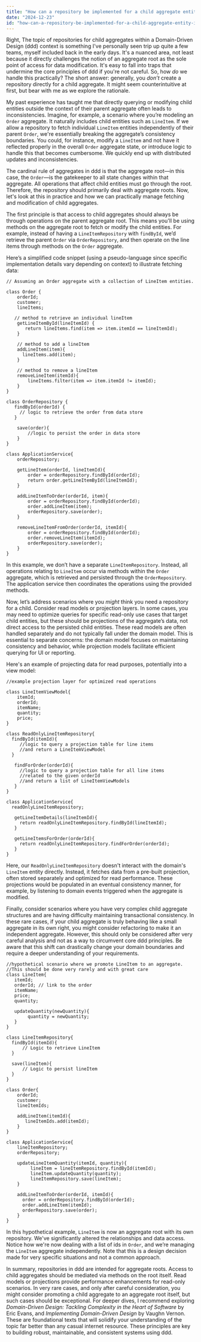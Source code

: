 ```yaml
---
title: "How can a repository be implemented for a child aggregate entity in Domain-Driven Design?"
date: "2024-12-23"
id: "how-can-a-repository-be-implemented-for-a-child-aggregate-entity-in-domain-driven-design"
---
```


Right,  The topic of repositories for child aggregates within a Domain-Driven Design (ddd) context is something I've personally seen trip up quite a few teams, myself included back in the early days. It's a nuanced area, not least because it directly challenges the notion of an aggregate root as the sole point of access for data modification. It's easy to fall into traps that undermine the core principles of ddd if you're not careful. So, how *do* we handle this practically? The short answer: generally, you *don’t* create a repository directly for a child aggregate. It might seem counterintuitive at first, but bear with me as we explore the rationale.

My past experience has taught me that directly querying or modifying child entities outside the context of their parent aggregate often leads to inconsistencies. Imagine, for example, a scenario where you’re modeling an `Order` aggregate. It naturally includes child entities such as `LineItem`. If we allow a repository to fetch individual `LineItem` entities independently of their parent `Order`, we're essentially breaking the aggregate’s consistency boundaries. You could, for instance, modify a `LineItem` and not have it reflected properly in the overall `Order` aggregate state, or introduce logic to handle this that becomes cumbersome. We quickly end up with distributed updates and inconsistencies.

The cardinal rule of aggregates in ddd is that the aggregate root—in this case, the `Order`—is the gatekeeper to all state changes within that aggregate. All operations that affect child entities must go through the root. Therefore, the repository should primarily deal with aggregate roots. Now, let's look at this in practice and how we can practically manage fetching and modification of child aggregates.

The first principle is that access to child aggregates should always be through operations on the parent aggregate root. This means you'll be using methods on the aggregate root to fetch or modify the child entities. For example, instead of having a `LineItemRepository` with `findById`, we’d retrieve the parent `Order` via `OrderRepository`, and then operate on the line items through methods on the `Order` aggregate.

Here’s a simplified code snippet (using a pseudo-language since specific implementation details vary depending on context) to illustrate fetching data:

```pseudocode
// Assuming an Order aggregate with a collection of LineItem entities.

class Order {
    orderId;
    customer;
    lineItems;

   // method to retrieve an individual lineItem
    getLineItemById(lineItemId) {
       return lineItems.find(item => item.itemId == lineItemId);
    }

    // method to add a lineItem
    addLineItem(item){
      lineItems.add(item);
    }

    // method to remove a lineItem
    removeLineItem(itemId){
        lineItems.filter(item => item.itemId != itemId);
    }
}

class OrderRepository {
   findById(orderId) {
     // logic to retrieve the order from data store
   }

    save(order){
        //logic to persist the order in data store
    }
}

class ApplicationService{
    orderRepository;

    getLineItem(orderId, lineItemId){
        order = orderRepository.findById(orderId);
        return order.getLineItemById(lineItemId);
    }

    addLineItemToOrder(orderId, item){
        order = orderRepository.findById(orderId);
        order.addLineItem(item);
        orderRepository.save(order);
    }

    removeLineItemFromOrder(orderId, itemId){
        order = orderRepository.findById(orderId);
        order.removeLineItem(itemId);
        orderRepository.save(order);
    }
}

```

In this example, we don’t have a separate `LineItemRepository`. Instead, all operations relating to `LineItem` occur via methods within the `Order` aggregate, which is retrieved and persisted through the `OrderRepository`. The application service then coordinates the operations using the provided methods.

Now, let’s address scenarios where you *might* think you need a repository for a child. Consider read models or projection layers. In some cases, you may need to optimize queries for specific read-only use cases that target child entities, but these should be projections of the aggregate’s data, not direct access to the persisted child entities. These read models are often handled separately and do not typically fall under the domain model. This is essential to separate concerns: the domain model focuses on maintaining consistency and behavior, while projection models facilitate efficient querying for UI or reporting.

Here's an example of projecting data for read purposes, potentially into a view model:

```pseudocode
//example projection layer for optimized read operations

class LineItemViewModel{
    itemId;
    orderId;
    itemName;
    quantity;
    price;
}

class ReadOnlyLineItemRepository{
  findById(itemId){
     //logic to query a projection table for line items
     //and return a LineItemViewModel
  }

   findForOrder(orderId){
     //logic to query a projection table for all line items
     //related to the given orderId
     //and return a list of LineItemViewModels
   }
}

class ApplicationService{
  readOnlyLineItemRepository;

   getLineItemDetails(lineItemId){
     return readOnlyLineItemRepository.findById(lineItemId);
   }

   getLineItemsForOrder(orderId){
     return readOnlyLineItemRepository.findForOrder(orderId);
   }
}
```

Here, our `ReadOnlyLineItemRepository` doesn't interact with the domain's `LineItem` entity directly. Instead, it fetches data from a pre-built projection, often stored separately and optimized for read performance. These projections would be populated in an eventual consistency manner, for example, by listening to domain events triggered when the aggregate is modified.

Finally, consider scenarios where you have very complex child aggregate structures and are having difficulty maintaining transactional consistency. In these rare cases, if your child aggregate is truly behaving like a small aggregate in its own right, you might consider refactoring to make it an independent aggregate. However, this should only be considered after very careful analysis and not as a way to circumvent core ddd principles. Be aware that this shift can drastically change your domain boundaries and require a deeper understanding of your requirements.

```pseudocode
//hypothetical scenario where we promote LineItem to an aggregate.
//This should be done very rarely and with great care
class LineItem{
   itemId;
   orderId; // link to the order
   itemName;
   price;
   quantity;

   updateQuantity(newQuantity){
        quantity = newQuantity;
   }
}

class LineItemRepository{
  findById(itemId){
      // Logic to retrieve LineItem
  }

  save(lineItem){
      // Logic to persist lineItem
  }
}

class Order{
    orderId;
    customer;
    lineItemIds;

    addLineItem(itemId){
       lineItemIds.add(itemId);
    }
}

class ApplicationService{
    lineItemRepository;
    orderRepository;

    updateLineItemQuantity(itemId, quantity){
         lineItem = lineItemRepository.findById(itemId);
         lineItem.updateQuantity(quantity);
         lineItemRepository.save(lineItem);
    }

    addLineItemToOrder(orderId, itemId){
      order = orderRepository.findById(orderId);
      order.addLineItem(itemId);
      orderRepository.save(order);
    }
}

```

In this hypothetical example, `LineItem` is now an aggregate root with its own repository. We've significantly altered the relationships and data access. Notice how we're now dealing with a list of ids in `Order`, and we’re managing the `LineItem` aggregate independently. Note that this is a design decision made for very specific situations and not a common approach.

In summary, repositories in ddd are intended for aggregate roots. Access to child aggregates should be mediated via methods on the root itself. Read models or projections provide performance enhancements for read-only scenarios. In very rare cases, and only after careful consideration, you might consider promoting a child aggregate to an aggregate root itself, but such cases should be exceptional. For deeper dives, I recommend exploring *Domain-Driven Design: Tackling Complexity in the Heart of Software* by Eric Evans, and *Implementing Domain-Driven Design* by Vaughn Vernon. These are foundational texts that will solidify your understanding of the topic far better than any casual internet resource. These principles are key to building robust, maintainable, and consistent systems using ddd.

